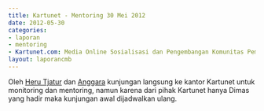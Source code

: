 ```yaml
---
title: Kartunet - Mentoring 30 Mei 2012
date: 2012-05-30
categories:
- laporan
- mentoring
- Kartunet.com: Media Online Sosialisasi dan Pengembangan Komunitas Pemuda dengan Disabilitas
layout: laporancmb
---
```


Oleh [Heru Tjatur](http://wiki.ciptamedia.org/wiki/Heru_Tjatur) dan [Anggara](http://wiki.ciptamedia.org/wiki/Anggara) kunjungan langsung ke kantor Kartunet untuk monitoring dan mentoring, namun karena dari pihak Kartunet hanya Dimas yang hadir maka kunjungan awal dijadwalkan ulang.

